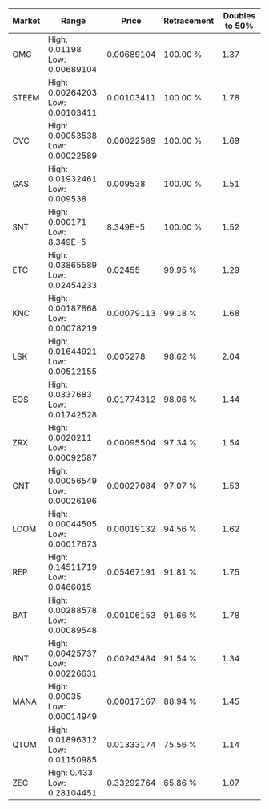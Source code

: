 | Market | Range | Price| Retracement | Doubles to 50% |
| --- | --- | --- | --- | --- |
| OMG | High: 0.01198<br />Low: 0.00689104 | 0.00689104 | 100.00 % | 1.37 |
| STEEM | High: 0.00264203<br />Low: 0.00103411 | 0.00103411 | 100.00 % | 1.78 |
| CVC | High: 0.00053538<br />Low: 0.00022589 | 0.00022589 | 100.00 % | 1.69 |
| GAS | High: 0.01932461<br />Low: 0.009538 | 0.009538 | 100.00 % | 1.51 |
| SNT | High: 0.000171<br />Low: 8.349E-5 | 8.349E-5 | 100.00 % | 1.52 |
| ETC | High: 0.03865589<br />Low: 0.02454233 | 0.02455 | 99.95 % | 1.29 |
| KNC | High: 0.00187868<br />Low: 0.00078219 | 0.00079113 | 99.18 % | 1.68 |
| LSK | High: 0.01644921<br />Low: 0.00512155 | 0.005278 | 98.62 % | 2.04 |
| EOS | High: 0.0337683<br />Low: 0.01742528 | 0.01774312 | 98.06 % | 1.44 |
| ZRX | High: 0.0020211<br />Low: 0.00092587 | 0.00095504 | 97.34 % | 1.54 |
| GNT | High: 0.00056549<br />Low: 0.00026196 | 0.00027084 | 97.07 % | 1.53 |
| LOOM | High: 0.00044505<br />Low: 0.00017673 | 0.00019132 | 94.56 % | 1.62 |
| REP | High: 0.14511719<br />Low: 0.0466015 | 0.05467191 | 91.81 % | 1.75 |
| BAT | High: 0.00288578<br />Low: 0.00089548 | 0.00106153 | 91.66 % | 1.78 |
| BNT | High: 0.00425737<br />Low: 0.00226631 | 0.00243484 | 91.54 % | 1.34 |
| MANA | High: 0.00035<br />Low: 0.00014949 | 0.00017167 | 88.94 % | 1.45 |
| QTUM | High: 0.01896312<br />Low: 0.01150985 | 0.01333174 | 75.56 % | 1.14 |
| ZEC | High: 0.433<br />Low: 0.28104451 | 0.33292764 | 65.86 % | 1.07 |
